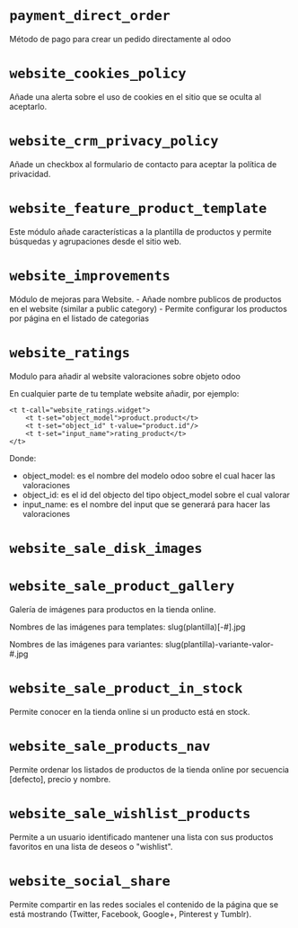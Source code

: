 ```payment_direct_order ```
====
Método de pago para crear un pedido directamente al odoo

```website_cookies_policy ```
====
Añade una alerta sobre el uso de cookies en el sitio que se oculta al aceptarlo.

```website_crm_privacy_policy ```
====
Añade un checkbox al formulario de contacto para aceptar la política de privacidad.

```website_feature_product_template ```
====
Este módulo añade características a la plantilla de productos y permite
búsquedas y agrupaciones desde el sitio web.

```website_improvements ```
====
Módulo de mejoras para Website.
    - Añade nombre publicos de productos en el website (similar a public
    category)
    - Permite configurar los productos por página en el listado de categorias

```website_ratings ```
====
Modulo para añadir al website valoraciones sobre objeto odoo

En cualquier parte de tu template website añadir, por ejemplo:

```
<t t-call="website_ratings.widget">
    <t t-set="object_model">product.product</t>
    <t t-set="object_id" t-value="product.id"/>
    <t t-set="input_name">rating_product</t>
</t>
```

Donde:
- object_model: es el nombre del modelo odoo sobre el cual hacer las valoraciones
- object_id: es el id del objecto del tipo object_model sobre el cual valorar
- input_name: es el nombre del input que se generará para hacer las valoraciones

```website_sale_disk_images ```
====


```website_sale_product_gallery ```
====
Galería de imágenes para productos en la tienda online.

Nombres de las imágenes para templates:
    slug(plantilla)[-#].jpg

Nombres de las imágenes para variantes:
    slug(plantilla)-variante-valor-#.jpg

```website_sale_product_in_stock ```
====
Permite conocer en la tienda online si un producto está en stock.

```website_sale_products_nav ```
====
Permite ordenar los listados de productos de la tienda online por secuencia [defecto], precio y nombre.

```website_sale_wishlist_products ```
====
Permite a un usuario identificado mantener una lista con sus productos favoritos en una lista de deseos o "wishlist".

```website_social_share ```
====
Permite compartir en las redes sociales el contenido de la página que se está mostrando (Twitter, Facebook, Google+, Pinterest y Tumblr).

